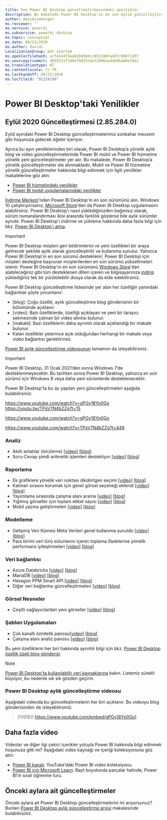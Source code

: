 ```yaml
---
title: Son Power BI Desktop güncelleştirmesindeki yenilikler
description: Bu makalede Power BI Desktop'ın en son aylık güncelleştirmesi ayrıntılarıyla açıklanır.
author: davidiseminger
ms.reviewer: ''
ms.service: powerbi
ms.subservice: powerbi-desktop
ms.topic: conceptual
ms.date: 09/23/2020
ms.author: davidi
LocalizationGroup: Get started
ms.openlocfilehash: acfe54479ae02b950dcc8521807add7c06071207
ms.sourcegitcommit: 3655521f7d6e70d25cbe72006aada69ba08e7dec
ms.translationtype: HT
ms.contentlocale: tr-TR
ms.lasthandoff: 09/25/2020
ms.locfileid: "91224199"
---
```

# <a name="whats-new-in-power-bi-desktop"></a>Power BI Desktop'taki Yenilikler

## <a name="september-2020-update-2852840"></a>Eylül 2020 Güncelleştirmesi (2.85.284.0)

Eylül ayındaki Power BI Desktop güncelleştirmelerimiz sonbahar mevsimi gibi hoşunuza gidecek öğeler içeriyor. 

Ayrıca bu ayın yeniliklerinden biri olarak, Power BI Desktop’a yönelik aylık blog ve video güncelleştirmelerinde Power BI mobil ve Power BI hizmetine yönelik yeni güncelleştirmeler yer alır. Bu makalede, Power BI Desktop’a yönelik güncelleştirmeler ele alınmaktadır. Mobil ve Power BI hizmetine yönelik güncelleştirmeler hakkında bilgi edinmek için ilgili yenilikler makalelerine göz atın:

* [Power BI hizmetindeki yenilikler](service-whats-new.md)
* [Power BI mobil uygulamalarındaki yenilikler](../consumer/mobile/mobile-whats-new-in-the-mobile-apps.md)

[İndirme Merkezi](https://www.microsoft.com/download/details.aspx?id=58494)'nden Power BI Desktop'ın en son sürümünü alın. Windows 10 çalıştırıyorsanız, [Microsoft Store](https://aka.ms/pbidesktopstore)'dan da Power BI Desktop uygulamasını alabilirsiniz. Power BI Desktop'ı nasıl yüklediğinizden bağımsız olarak, sürüm numaralandırması ikisi arasında farklılık gösterse bile aylık sürümler aynıdır. Power BI Desktop'ı indirme ve yükleme hakkında daha fazla bilgi için bkz. [Power BI Desktop'ı alma](desktop-get-the-desktop.md). 

> [!IMPORTANT]
> Power BI Desktop müşteri geri bildirimlerini ve yeni özellikleri bir araya getirecek şekilde aylık olarak güncelleştirilir ve kullanıma sunulur. Yalnızca Power BI Desktop'ın en son sürümü desteklenir; Power BI Desktop için müşteri desteğine başvuran müşterilerden en son sürümü yükseltmeleri istenir. Power BI Desktop'ın en son sürümünü [Windows Store](https://aka.ms/pbidesktopstore)'dan alabileceğiniz gibi tüm desteklenen dilleri içeren ve bilgisayarınıza [indirip](https://www.microsoft.com/download/details.aspx?id=58494) yüklediğiniz tek bir yürütülebilir dosya olarak da elde edebilirsiniz.

Power BI Desktop güncelleştirme listesinde yer alan her özelliğin yanındaki bağlantılar şöyle yorumlanır:

* \[blog\]: Çoğu özellik, aylık güncelleştirme blog gönderisinin bir bölümünde açıklanır.
* \[video\]: Bazı özelliklerde, özelliği açıklayan ve yeni bir tarayıcı sekmesinde çalınan bir video alıntısı bulunur.
* \[makale\]: Bazı özelliklerin daha ayrıntılı olarak açıklandığı bir makale bulunur.
* Kalan özellikler yeterince açık olduğundan herhangi bir makale veya video bağlantısı gerektirmez.

[Power BI aylık güncelleştirme videosunun](#power-bi-desktop-monthly-update-video) tamamını da izleyebilirsiniz.

> [!IMPORTANT]
> Power BI Desktop, 31 Ocak 2021’den sonra Windows 7’de desteklenmeyecektir. Bu tarihten sonra Power BI Desktop, yalnızca en son sürümü için Windows 8 veya daha yeni sürümlerde desteklenecektir. 

Power BI Desktop'ta bu ay yapılan yeni güncelleştirmeleri aşağıda bulabilirsiniz:

https://www.youtube.com/watch?v=gPGy18Yo0Go https://youtu.be/TPsV7N4bZZg?t=15


https://www.youtube.com/watch?v=gPGy18Yo0Go

https://www.youtube.com/watch?v=TPsV7N4bZZg?t=448

### <a name="analytics"></a>Analiz
* Akıllı anlatılar (önizleme) [[video]](https://www.youtube.com/watch?v=gPGy18Yo0Go?t=51)  [[blog]](https://powerbi.microsoft.com/blog/power-bi-september-2020-feature-summary/#_Smart_narratives_(preview)) 
* Soru-Cevap şimdi aritmetik işlemleri destekliyor [[video]](https://www.youtube.com/watch?v=gPGy18Yo0Go?t=333)   [[blog]](https://powerbi.microsoft.com/blog/power-bi-september-2020-feature-summary/#QA_arithmetic) 


### <a name="reporting"></a>Raporlama
* Ek grafiklere yönelik veri noktası dikdörtgen seçimi [[video]](https://www.youtube.com/watch?v=gPGy18Yo0Go?t=370)  [[blog]](https://powerbi.microsoft.com/blog/power-bi-september-2020-feature-summary/#Data_point_rectangle_select) 
* Katman sırasını korumak için genel görsel seçeneği eklendi [[video]](https://www.youtube.com/watch?v=gPGy18Yo0Go?t=405)  [[blog]](https://powerbi.microsoft.com/blog/power-bi-september-2020-feature-summary/#Maintain_layer_order) 
* Yayımlama sırasında çalışma alanı arama [[video]](https://www.youtube.com/watch?v=gPGy18Yo0Go?t=615)  [[blog]](https://powerbi.microsoft.com/blog/power-bi-september-2020-feature-summary/#Search_workspace) 
* Yığılmış görseller için toplam etiket sayısı [[video]](https://www.youtube.com/watch?v=gPGy18Yo0Go?t=630)  [[blog]](https://powerbi.microsoft.com/blog/power-bi-september-2020-feature-summary/#Total_labels_stacked) 
* Mobil yazma geliştirmeleri [[video]](https://www.youtube.com/watch?v=gPGy18Yo0Go?t=786)  [[blog]](https://powerbi.microsoft.com/blog/power-bi-september-2020-feature-summary/#Mobile_authoring_enhancements) 


### <a name="modeling"></a>Modelleme
* Gelişmiş Veri Kümesi Meta Verileri genel kullanıma sunuldu [[video]](https://www.youtube.com/watch?v=gPGy18Yo0Go?t=1200) [[blog]](https://powerbi.microsoft.com/blog/power-bi-september-2020-feature-summary/#Enhanced_Dataset_Metadata)
* Para birimi veri türü sütunlarını içeren toplama ifadelerine yönelik performans iyileştirmeleri [[video]](https://www.youtube.com/watch?v=gPGy18Yo0Go?t=1220)  [[blog]](https://powerbi.microsoft.com/blog/power-bi-september-2020-feature-summary/#Performance_improvements_to_agg)


### <a name="data-connectivity"></a>Veri bağlantısı
* Azure Databricks [[video]](https://www.youtube.com/watch?v=gPGy18Yo0Go?t=1342)  [[blog]](https://powerbi.microsoft.com/blog/power-bi-september-2020-feature-summary/#Azure_Databricks)
* MariaDB [[video]](https://www.youtube.com/watch?v=gPGy18Yo0Go?t=1365)  [[blog]](https://powerbi.microsoft.com/blog/power-bi-september-2020-feature-summary/#MariaDB)
* Hexagon PPM Smart API [[video]](https://www.youtube.com/watch?v=gPGy18Yo0Go?t=1386)  [[blog]](https://powerbi.microsoft.com/blog/power-bi-september-2020-feature-summary/#Hexagon_PPM_Smart)
* Diğer veri bağlantısı güncelleştirmeleri [[video]](https://www.youtube.com/watch?v=gPGy18Yo0Go?t=1411)  [[blog]](https://powerbi.microsoft.com/blog/power-bi-september-2020-feature-summary/#Other_data_connectivity)


### <a name="visuals"></a>Görsel Nesneler
* Çeşitli sağlayıcılardan yeni görseller [[video]](https://www.youtube.com/watch?v=gPGy18Yo0Go?t=1228)  [[blog]](https://powerbi.microsoft.com/blog/power-bi-september-2020-feature-summary/#Visualizations)


### <a name="template-apps"></a>Şablon Uygulamaları
* Çok kanallı öznitelik panosu[[video]](https://www.youtube.com/watch?v=gPGy18Yo0Go?t=1290)   [[blog]](https://powerbi.microsoft.com/blog/power-bi-september-2020-feature-summary/#Multichannel_Attribution_Dashboard) 
* Çalışma alanı analiz panosu [[video]](https://www.youtube.com/watch?v=gPGy18Yo0Go?t=1290)   [[blog]](https://powerbi.microsoft.com/blog/power-bi-september-2020-feature-summary/#Workspace_Analytics_Dashboard) 


Bu yeni özelliklerin her biri hakkında ayrıntılı bilgi için bkz. [Power BI Desktop özellik özeti blog gönderisi](https://powerbi.microsoft.com/blog/power-bi-september-2020-feature-summary/).


> [!NOTE]
> [Power BI Desktop'ta kullanılabilir veri kaynaklarına](../connect-data/desktop-data-sources.md) bakın. Listemiz sürekli büyüyor, bu nedenle sık sık gözden geçirin.


### <a name="power-bi-desktop-monthly-update-video"></a>Power BI Desktop aylık güncelleştirme videosu
Aşağıdaki videoda bu güncelleştirmelerin her biri açıklanır. Bu videoyu blog gönderisinden de izleyebilirsiniz:

> [!VIDEO https://www.youtube.com/embed/gPGy18Yo0Go]

## <a name="more-videos"></a>Daha fazla video

Videolar ve diğer ilgi çekici içerikler yoluyla Power BI hakkında bilgi edinmek hoşunuza gitti mi? Aşağıdaki video kaynağı ve içeriği koleksiyonuna göz atın:

-   [Power BI kanalı](https://www.youtube.com/user/mspowerbi): YouTube'daki Power BI video koleksiyonu.
-   [Power BI için Microsoft Learn](/learn/powerplatform/power-bi?WT.mc_id=powerbi_landingpage-docs-link): Bayt boyutunda parçalar halinde, Power BI’ın sıralı öğrenme turu.

## <a name="updates-for-previous-months"></a>Önceki aylara ait güncelleştirmeler

Önceki aylara ait Power BI Desktop güncelleştirmelerini mi arıyorsunuz? Bunları [Power BI Desktop aylık güncelleştirme arşivi](desktop-latest-update-archive.md) makalesinde bulabilirsiniz.